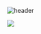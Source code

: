 ![header](https://capsule-render.vercel.app/api?type=waving&color=timeGradient&text=GitHub%20👋&animation=twinkling&fontSize=35&fontAlignY=40&fontAlign=70&height=250)
<div>
    <img src="https://github-readme-stats.vercel.app/api/top-langs/?username=S0ngYoungJun&layout=compact&theme=white"/>
</div>   
